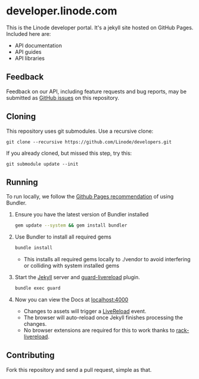# developer.linode.com

This is the Linode developer portal. It's a jekyll site hosted on GitHub Pages.
Included here are:

* API documentation
* API guides
* API libraries

## Feedback

Feedback on our API, including feature requests and bug reports, may be
submitted as [GitHub issues](https://github.com/linode/developers/issues/new)
on this repository.

## Cloning

This repository uses git submodules. Use a recursive clone:

    git clone --recursive https://github.com/Linode/developers.git

If you already cloned, but missed this step, try this:

    git submodule update --init

## Running

To run locally, we follow the [Github Pages recommendation](https://help.github.com/articles/using-jekyll-with-pages/) of using Bundler.

1. Ensure you have the latest version of Bundler installed

    ```bash
    gem update --system && gem install bundler
    ```
2. Use Bundler to install all required gems
    
    ```bash
    bundle install
    ```
    * This installs all required gems locally to ./vendor to avoid interfering or colliding with system installed gems  
    
3. Start the [Jekyll](http://jekyllrb.com/) server and [guard-livereload](https://github.com/guard/guard-livereload) plugin.
    
    ```bash
    bundle exec guard
    ```
    
4. Now you can view the Docs at [localhost:4000](http://localhost:4000)
    * Changes to assets will trigger a [LiveReload](http://feedback.livereload.com/knowledgebase/articles/86174-livereload-protocol) event.
    * The browser will auto-reload once Jekyll finishes processing the changes.
    * No browser extensions are required for this to work thanks to [rack-livereload](https://github.com/johnbintz/rack-livereload). 

## Contributing

Fork this repository and send a pull request, simple as that.

